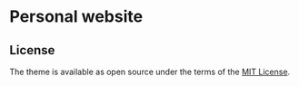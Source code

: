 # Personal website

## License

The theme is available as open source under the terms of the [MIT License](https://opensource.org/licenses/MIT).

